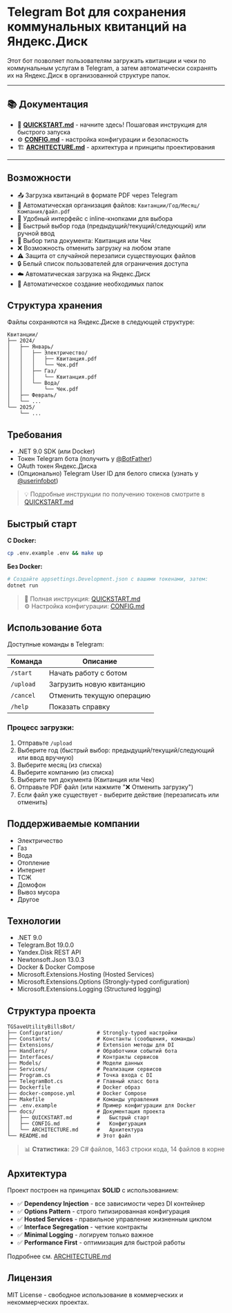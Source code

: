 # Telegram Bot для сохранения коммунальных квитанций на Яндекс.Диск

Этот бот позволяет пользователям загружать квитанции и чеки по коммунальным услугам в Telegram, а затем автоматически сохранять их на Яндекс.Диск в организованной структуре папок.

---

## 📚 Документация

- 🚀 **[QUICKSTART.md](docs/QUICKSTART.md)** - начните здесь! Пошаговая инструкция для быстрого запуска
- ⚙️ **[CONFIG.md](docs/CONFIG.md)** - настройка конфигурации и безопасность
- 🏗️ **[ARCHITECTURE.md](docs/ARCHITECTURE.md)** - архитектура и принципы проектирования

---

## Возможности

- 📤 Загрузка квитанций в формате PDF через Telegram
- 📁 Автоматическая организация файлов: `Квитанции/Год/Месяц/Компания/файл.pdf`
- 🎯 Удобный интерфейс с inline-кнопками для выбора
- 📅 Быстрый выбор года (предыдущий/текущий/следующий) или ручной ввод
- 🧾 Выбор типа документа: Квитанция или Чек
- ❌ Возможность отменить загрузку на любом этапе
- ⚠️ Защита от случайной перезаписи существующих файлов
- 🔒 Белый список пользователей для ограничения доступа
- ☁️ Автоматическая загрузка на Яндекс.Диск
- 🔄 Автоматическое создание необходимых папок

## Структура хранения

Файлы сохраняются на Яндекс.Диске в следующей структуре:

```
Квитанции/
├── 2024/
│   ├── Январь/
│   │   ├── Электричество/
│   │   │   ├── Квитанция.pdf
│   │   │   └── Чек.pdf
│   │   ├── Газ/
│   │   │   └── Квитанция.pdf
│   │   └── Вода/
│   │       └── Чек.pdf
│   ├── Февраль/
│   └── ...
└── 2025/
    └── ...
```

## Требования

- .NET 9.0 SDK (или Docker)
- Токен Telegram бота (получить у [@BotFather](https://t.me/BotFather))
- OAuth токен Яндекс.Диска
- (Опционально) Telegram User ID для белого списка (узнать у [@userinfobot](https://t.me/userinfobot))

> 💡 Подробные инструкции по получению токенов смотрите в [QUICKSTART.md](docs/QUICKSTART.md)

## Быстрый старт

**С Docker:**
```bash
cp .env.example .env && make up
```

**Без Docker:**
```bash
# Создайте appsettings.Development.json с вашими токенами, затем:
dotnet run
```

> 📖 Полная инструкция: [QUICKSTART.md](docs/QUICKSTART.md)  
> ⚙️ Настройка конфигурации: [CONFIG.md](docs/CONFIG.md)

## Использование бота

Доступные команды в Telegram:

| Команда | Описание |
|---------|----------|
| `/start` | Начать работу с ботом |
| `/upload` | Загрузить новую квитанцию |
| `/cancel` | Отменить текущую операцию |
| `/help` | Показать справку |

### Процесс загрузки:
1. Отправьте `/upload`
2. Выберите год (быстрый выбор: предыдущий/текущий/следующий или ввод вручную)
3. Выберите месяц (из списка)
4. Выберите компанию (из списка)
5. Выберите тип документа (Квитанция или Чек)
6. Отправьте PDF файл (или нажмите "❌ Отменить загрузку")
7. Если файл уже существует - выберите действие (перезаписать или отменить)

## Поддерживаемые компании

- Электричество
- Газ
- Вода
- Отопление
- Интернет
- ТСЖ
- Домофон
- Вывоз мусора
- Другое

## Технологии

- .NET 9.0
- Telegram.Bot 19.0.0
- Yandex.Disk REST API
- Newtonsoft.Json 13.0.3
- Docker & Docker Compose
- Microsoft.Extensions.Hosting (Hosted Services)
- Microsoft.Extensions.Options (Strongly-typed configuration)
- Microsoft.Extensions.Logging (Structured logging)

## Структура проекта

```
TGSaveUtilityBillsBot/
├── Configuration/           # Strongly-typed настройки
├── Constants/               # Константы (сообщения, команды)
├── Extensions/              # Extension методы для DI
├── Handlers/                # Обработчики событий бота
├── Interfaces/              # Контракты сервисов
├── Models/                  # Модели данных
├── Services/                # Реализации сервисов
├── Program.cs               # Точка входа с DI
├── TelegramBot.cs           # Главный класс бота
├── Dockerfile               # Docker образ
├── docker-compose.yml       # Docker Compose
├── Makefile                 # Команды управления
├── .env.example             # Пример конфигурации для Docker
├── docs/                    # Документация проекта
│   ├── QUICKSTART.md        #   Быстрый старт
│   ├── CONFIG.md            #   Конфигурация
│   └── ARCHITECTURE.md      #   Архитектура
└── README.md                # Этот файл
```

> 📊 **Статистика:** 29 C# файлов, 1463 строки кода, 14 файлов в корне

## Архитектура

Проект построен на принципах **SOLID** с использованием:
- ✅ **Dependency Injection** - все зависимости через DI контейнер
- ✅ **Options Pattern** - строго типизированная конфигурация
- ✅ **Hosted Services** - правильное управление жизненным циклом
- ✅ **Interface Segregation** - четкие контракты
- ✅ **Minimal Logging** - логируем только важное
- ✅ **Performance First** - оптимизация для быстрой работы

Подробнее см. [ARCHITECTURE.md](docs/ARCHITECTURE.md)

## Лицензия

MIT License - свободное использование в коммерческих и некоммерческих проектах.
